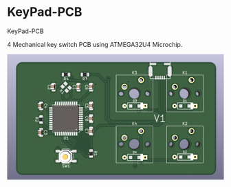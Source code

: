 # KeyPad-PCB
KeyPad-PCB

4 Mechanical key switch PCB using ATMEGA32U4 Microchip.

![alt text](https://github.com/usmank11/KeyPad-PCB/blob/main/pcb1.png)

